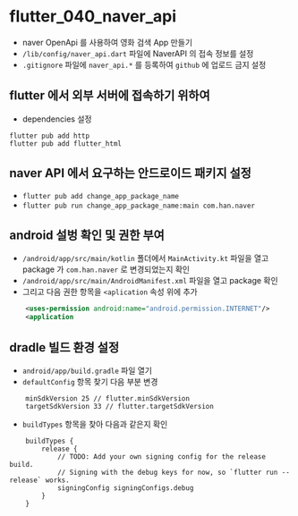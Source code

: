 # flutter_040_naver_api

- naver OpenApi 를 사용하여 영화 검색 App 만들기
- `/lib/config/naver_api.dart` 파일에 NaverAPI 의 접속 정보를 설정
- `.gitignore` 파일에 `naver_api.*` 를 등록하여 `github` 에 업로드 금지 설정

## flutter 에서 외부 서버에 접속하기 위하여

- dependencies 설정

```
flutter pub add http
flutter pub add flutter_html
```

## naver API 에서 요구하는 안드로이드 패키지 설정

- `flutter pub add change_app_package_name`
- `flutter pub run change_app_package_name:main com.han.naver`

## android 설벙 확인 및 권한 부여

- `/android/app/src/main/kotlin` 폴더에서 `MainActivity.kt` 파일을 열고  
  package 가 `com.han.naver` 로 변경되었는지 확인
- `/android/app/src/main/AndroidManifest.xml` 파일을 열고 package 확인
- 그리고 다음 권한 항목을 `<aplication` 속성 위에 추가

```xml
    <uses-permission android:name="android.permission.INTERNET"/>
    <application
```

## dradle 빌드 환경 설정

- `android/app/build.gradle` 파일 열기
- `defaultConfig` 항목 찾기 다음 부분 변경

```
    minSdkVersion 25 // flutter.minSdkVersion
    targetSdkVersion 33 // flutter.targetSdkVersion
```

- `buildTypes` 항목을 찾아 다음과 같은지 확인

```
    buildTypes {
        release {
            // TODO: Add your own signing config for the release build.
            // Signing with the debug keys for now, so `flutter run --release` works.
            signingConfig signingConfigs.debug
        }
    }
```
